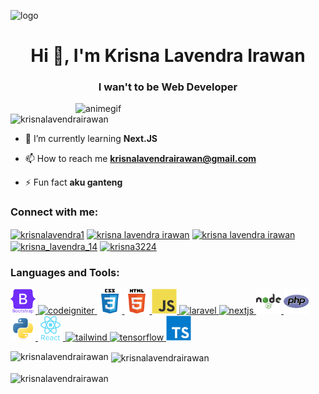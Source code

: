 ![logo](https://github.com/krisnalavendrairawan/Krisna-Lavendra-Irawan/blob/main/github-header-image.png)
<h1 align="center">Hi 👋, I'm Krisna Lavendra Irawan</h1>
<h3 align="center">I wan't to be Web Developer</h3>

<img align="right" alt="animegif" width="400" src="https://i.pinimg.com/originals/6a/3e/8c/6a3e8c428fe78ee4469638f38a7886ad.gif">

<p align="left"> <img src="https://komarev.com/ghpvc/?username=krisnalavendrairawan&label=Profile%20views&color=0e75b6&style=flat" alt="krisnalavendrairawan" /> </p>

- 🌱 I’m currently learning **Next.JS**

- 📫 How to reach me **krisnalavendrairawan@gmail.com**

- ⚡ Fun fact **aku ganteng**

<h3 align="left">Connect with me:</h3>
<p align="left">
<a href="https://twitter.com/krisnalavendra1" target="blank"><img align="center" src="https://raw.githubusercontent.com/rahuldkjain/github-profile-readme-generator/master/src/images/icons/Social/twitter.svg" alt="krisnalavendra1" height="30" width="40" /></a>
<a href="https://linkedin.com/in/krisna lavendra irawan" target="blank"><img align="center" src="https://raw.githubusercontent.com/rahuldkjain/github-profile-readme-generator/master/src/images/icons/Social/linked-in-alt.svg" alt="krisna lavendra irawan" height="30" width="40" /></a>
<a href="https://fb.com/krisna lavendra irawan" target="blank"><img align="center" src="https://raw.githubusercontent.com/rahuldkjain/github-profile-readme-generator/master/src/images/icons/Social/facebook.svg" alt="krisna lavendra irawan" height="30" width="40" /></a>
<a href="https://instagram.com/krisna_lavendra_14" target="blank"><img align="center" src="https://raw.githubusercontent.com/rahuldkjain/github-profile-readme-generator/master/src/images/icons/Social/instagram.svg" alt="krisna_lavendra_14" height="30" width="40" /></a>
<a href="https://discord.gg/krisna3224" target="blank"><img align="center" src="https://raw.githubusercontent.com/rahuldkjain/github-profile-readme-generator/master/src/images/icons/Social/discord.svg" alt="krisna3224" height="30" width="40" /></a>
</p>

<h3 align="left">Languages and Tools:</h3>
<p align="left"> <a href="https://getbootstrap.com" target="_blank" rel="noreferrer"> <img src="https://raw.githubusercontent.com/devicons/devicon/master/icons/bootstrap/bootstrap-plain-wordmark.svg" alt="bootstrap" width="40" height="40"/> </a> <a href="https://codeigniter.com" target="_blank" rel="noreferrer"> <img src="https://cdn.worldvectorlogo.com/logos/codeigniter.svg" alt="codeigniter" width="40" height="40"/> </a> <a href="https://www.w3schools.com/css/" target="_blank" rel="noreferrer"> <img src="https://raw.githubusercontent.com/devicons/devicon/master/icons/css3/css3-original-wordmark.svg" alt="css3" width="40" height="40"/> </a> <a href="https://www.w3.org/html/" target="_blank" rel="noreferrer"> <img src="https://raw.githubusercontent.com/devicons/devicon/master/icons/html5/html5-original-wordmark.svg" alt="html5" width="40" height="40"/> </a> <a href="https://developer.mozilla.org/en-US/docs/Web/JavaScript" target="_blank" rel="noreferrer"> <img src="https://raw.githubusercontent.com/devicons/devicon/master/icons/javascript/javascript-original.svg" alt="javascript" width="40" height="40"/> </a> <a href="https://laravel.com/" target="_blank" rel="noreferrer"> <img src="https://cdn.simpleicons.org/laravel/FF2D20" alt="laravel" width="40" height="40"/> </a> <a href="https://nextjs.org/" target="_blank" rel="noreferrer"> <img src="https://cdn.worldvectorlogo.com/logos/nextjs-2.svg" alt="nextjs" width="40" height="40"/> </a> <a href="https://nodejs.org" target="_blank" rel="noreferrer"> <img src="https://raw.githubusercontent.com/devicons/devicon/master/icons/nodejs/nodejs-original-wordmark.svg" alt="nodejs" width="40" height="40"/> </a> <a href="https://www.php.net" target="_blank" rel="noreferrer"> <img src="https://raw.githubusercontent.com/devicons/devicon/master/icons/php/php-original.svg" alt="php" width="40" height="40"/> </a> <a href="https://www.python.org" target="_blank" rel="noreferrer"> <img src="https://raw.githubusercontent.com/devicons/devicon/master/icons/python/python-original.svg" alt="python" width="40" height="40"/> </a> <a href="https://reactjs.org/" target="_blank" rel="noreferrer"> <img src="https://raw.githubusercontent.com/devicons/devicon/master/icons/react/react-original-wordmark.svg" alt="react" width="40" height="40"/> </a> <a href="https://tailwindcss.com/" target="_blank" rel="noreferrer"> <img src="https://www.vectorlogo.zone/logos/tailwindcss/tailwindcss-icon.svg" alt="tailwind" width="40" height="40"/> </a> <a href="https://www.tensorflow.org" target="_blank" rel="noreferrer"> <img src="https://www.vectorlogo.zone/logos/tensorflow/tensorflow-icon.svg" alt="tensorflow" width="40" height="40"/> </a> <a href="https://www.typescriptlang.org/" target="_blank" rel="noreferrer"> <img src="https://raw.githubusercontent.com/devicons/devicon/master/icons/typescript/typescript-original.svg" alt="typescript" width="40" height="40"/> </a> </p>

<p><img align="left" src="https://github-readme-stats.vercel.app/api/top-langs?username=krisnalavendrairawan&show_icons=true&locale=en&layout=compact" alt="krisnalavendrairawan" /></p>

<p>&nbsp;<img align="center" src="https://github-readme-stats.vercel.app/api?username=krisnalavendrairawan&show_icons=true&locale=en" alt="krisnalavendrairawan" /></p>

<p><img align="center" src="https://github-readme-streak-stats.herokuapp.com/?user=krisnalavendrairawan&" alt="krisnalavendrairawan" /></p>
